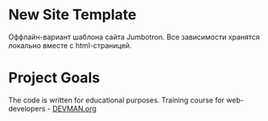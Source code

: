# New Site Template

Оффлайн-вариант шаблона сайта Jumbotron. Все зависимости хранятся локально вместе с html-страницей.

# Project Goals

The code is written for educational purposes. Training course for web-developers - [DEVMAN.org](https://devman.org)
